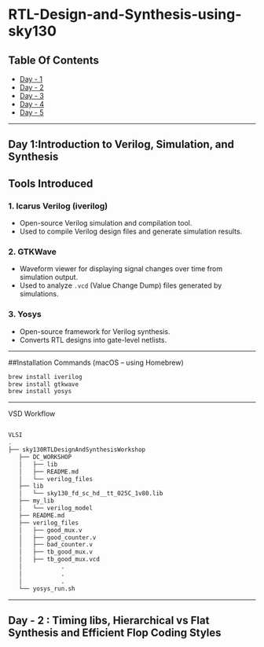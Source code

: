 # RTL-Design-and-Synthesis-using-sky130

## Table Of Contents
- [Day - 1](#--day-1-introduction-to-verilog-simulation-and-synthesis)
- [Day - 2](#day--2--timing-libs-hierarchical-vs-flat-synthesis-and-efficient-flop-coding-styles)
- [Day - 3](#day-3-combinational-and-sequential-optimizations)
- [Day - 4](#day-4-gls-blocking-vs-non---blocking-and-synthesis-mismatch)
- [Day - 5](#day-5-optimization-in-synthesis)


---
## Day 1:Introduction to Verilog, Simulation, and Synthesis
## Tools Introduced

### 1. **Icarus Verilog (iverilog)**
- Open-source Verilog simulation and compilation tool.
- Used to compile Verilog design files and generate simulation results.

### 2. **GTKWave**
- Waveform viewer for displaying signal changes over time from simulation output.
- Used to analyze `.vcd` (Value Change Dump) files generated by simulations.

### 3. **Yosys**
- Open-source framework for Verilog synthesis.
- Converts RTL designs into gate-level netlists.

---

##Installation Commands (macOS – using Homebrew)

```bash
brew install iverilog
brew install gtkwave
brew install yosys
```
---
VSD Workflow 

```bash

VLSI
.
├── sky130RTLDesignAndSynthesisWorkshop
   ├── DC_WORKSHOP
   │   ├── lib
   │   ├── README.md
   │   └── verilog_files
   ├── lib
   │   └── sky130_fd_sc_hd__tt_025C_1v80.lib
   ├── my_lib
   │   └── verilog_model
   ├── README.md
   ├── verilog_files
   │   ├── good_mux.v
   │   ├── good_counter.v
   │   ├── bad_counter.v
   │   ├── tb_good_mux.v
   │   ├── tb_good_mux.vcd
   │           .
   │           .
   │           .
   └── yosys_run.sh
```
---

## Day - 2 : Timing libs, Hierarchical vs Flat Synthesis and Efficient Flop Coding Styles

